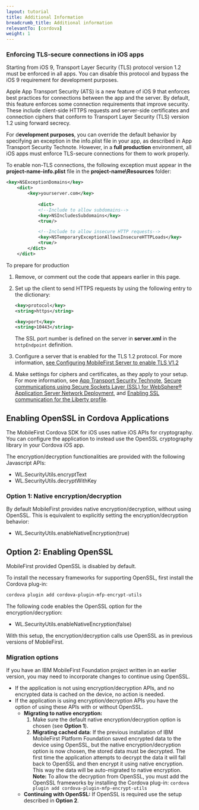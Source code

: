 ```yaml
---
layout: tutorial
title: Additional Information
breadcrumb_title: Additional information
relevantTo: [cordova]
weight: 1
---
```


### Enforcing TLS-secure connections in iOS apps
Starting from iOS 9, Transport Layer Security (TLS) protocol version 1.2 must be enforced in all apps. You can disable this protocol and bypass the iOS 9 requirement for development purposes.

Apple App Transport Security (ATS) is a new feature of iOS 9 that enforces best practices for connections between the app and the server. By default, this feature enforces some connection requirements that improve security. These include client-side HTTPS requests and server-side certificates and connection ciphers that conform to Transport Layer Security (TLS) version 1.2 using forward secrecy.

For d**evelopment purposes**, you can override the default behavior by specifying an exception in the info.plist file in your app, as described in App Transport Security Technote. However, in a **full production** environment, all iOS apps must enforce TLS-secure connections for them to work properly.

To enable non-TLS connections, the following exception must appear in the **project-name-info.plist** file in the **project-name\Resources** folder:

```xml
<key>NSExceptionDomains</key>
    <dict>
        <key>yourserver.com</key>
    
            <dict>
            <!--Include to allow subdomains-->
            <key>NSIncludesSubdomains</key>
            <true/>

            <!--Include to allow insecure HTTP requests-->
            <key>NSTemporaryExceptionAllowsInsecureHTTPLoads</key>
            <true/>
        </dict>
    </dict>
```

To prepare for production

1. Remove, or comment out the code that appears earlier in this page.  
2. Set up the client to send HTTPS requests by using the following entry to the dictionary:  

    ```xml
    <key>protocol</key>
    <string>https</string>

    <key>port</key>
    <string>10443</string>
    ```
    The SSL port number is defined on the server in **server.xml** in the `httpEndpoint` definition.
    
3. Configure a server that is enabled for the TLS 1.2 protocol. For more information, [see Configuring MobileFirst Server to enable TLS V1.2](http://www-01.ibm.com/support/docview.wss?uid=swg21965659)
4. Make settings for ciphers and certificates, as they apply to your setup. For more information, see [App Transport Security Technote](https://developer.apple.com/library/prerelease/ios/technotes/App-Transport-Security-Technote/), [Secure communications using Secure Sockets Layer (SSL) for WebSphere® Application Server Network Deployment](http://www-01.ibm.com/support/knowledgecenter/SSAW57_8.5.5/com.ibm.websphere.nd.doc/ae/csec_sslsecurecom.html?cp=SSAW57_8.5.5%2F1-8-2-33-4-0&lang=en), and [Enabling SSL communication for the Liberty profile](http://www-01.ibm.com/support/knowledgecenter/SSAW57_8.5.5/com.ibm.websphere.wlp.nd.doc/ae/twlp_sec_ssl.html?cp=SSAW57_8.5.5%2F1-3-11-0-4-1-0).

## Enabling OpenSSL in Cordova Applications
The MobileFirst Cordova SDK for iOS uses native iOS APIs for cryptography. You can configure the application to instead use the OpenSSL cryptography library in your Cordova iOS app.

The encryption/decryption functionalities are provided with the following Javascript APIs:

* WL.SecurityUtils.encryptText
* WL.SecurityUtils.decryptWithKey

### Option 1: Native encryption/decryption
By default MobileFirst provides native encryption/decryption, without using OpenSSL. This is equivalent to explicitly setting the encryption/decryption behavior:

* WL.SecurityUtils.enableNativeEncryption(true)

## Option 2: Enabling OpenSSL
MobileFirst provided OpenSSL is disabled by default.

To install the necessary frameworks for supporting OpenSSL, first install the Cordova plug-in:

```bash
cordova plugin add cordova-plugin-mfp-encrypt-utils
```

The following code enables the OpenSSL option for the encryption/decryption:

* WL.SecurityUtils.enableNativeEncryption(false)

With this setup, the encryption/decryption calls use OpenSSL as in previous versions of MobileFirst.

### Migration options
If you have an IBM MobileFirst Foundation project written in an earlier version, you may need to incorporate changes to continue using OpenSSL.

* If the application is not using encryption/decryption APIs, and no encrypted data is cached on the device, no action is needed.
* If the application is using encryption/decryption APIs you have the option of using these APIs with or without OpenSSL.
    - **Migrating to native encryption:**
        1. Make sure the default native encryption/decryption option is chosen (see **Option 1**).
        2. **Migrating cached data**: If the previous installation of IBM MobileFirst Platform Foundation saved encrypted data to the device using OpenSSL, but the native encryption/decryption option is now chosen, the stored data must be decrypted. The first time the application attempts to decrypt the data it will fall back to OpenSSL and then encrypt it using native encryption. This way the data will be auto-migrated to native encryption.
        **Note:** To allow the decryption from OpenSSL, you must add the OpenSSL frameworks by installing the Cordova plug-in: `cordova plugin add cordova-plugin-mfp-encrypt-utils`
    - **Continuing with OpenSSL:** If OpenSSL is required use the setup described in **Option 2**.

